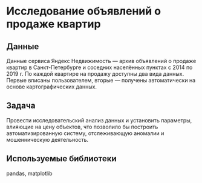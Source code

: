 # Исследование объявлений о продаже квартир
## Данные
Данные сервиса Яндекс Недвижимость — архив объявлений о продаже квартир в Санкт-Петербурге и соседних населённых пунктах с 2014 по 2019 г. По каждой квартире на продажу доступны два вида данных. Первые вписаны пользователем, вторые — получены автоматически на основе картографических данных.
## Задача
Провести исследовательский анализ данных и установить параметры, влияющие на цену объектов, что позволило бы построить автоматизированную систему, отслеживающую аномалии и мошенническую деятельность.
## Используемые библиотеки
pandas, matplotlib


